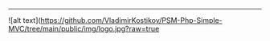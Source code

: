 <hr>

![alt text](https://github.com/VladimirKostikov/PSM-Php-Simple-MVC/tree/main/public/img/logo.jpg?raw=true